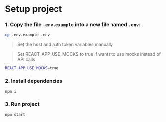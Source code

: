 # Setup project

### 1. Copy the file `.env.example` into a new file named `.env`:
```bash
cp .env.example .env
```
>Set the host and auth token variables manually

> Set REACT_APP_USE_MOCKS to true if wants to use mocks instead of API calls

```bash
REACT_APP_USE_MOCKS=true
```

### 2. Install dependencies
```bash
npm i
```

### 3. Run project
```bash
npm start
```